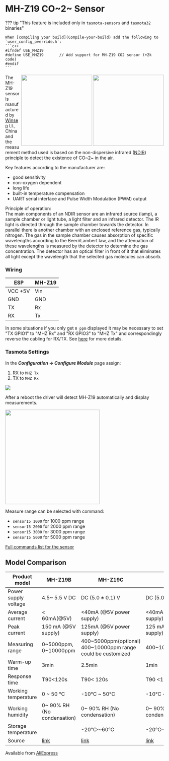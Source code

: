 # MH-Z19 CO~2~ Sensor

??? tip "This feature is included only in `tasmota-sensors` and `tasmota32` binaries" 

    When [compiling your build](Compile-your-build) add the following to `user_config_override.h`:
    ```c++
    #ifndef USE_MHZ19 
    #define USE_MHZ19       // Add support for MH-Z19 CO2 sensor (+2k code)
    #endif
    ```

<img src="https://github.com/arendst/arendst.github.io/blob/master/media/wemos/mhz19b-co2-sensor-front.jpg?raw=true" align=right width=225>
<img src="https://github.com/arendst/arendst.github.io/blob/master/media/wemos/mhz19b-co2-sensor-back.jpg?raw=true" align=right width=225>

The MH-Z19 sensor is manufactured by [Winsen](http://www.winsensor.com/) Lt., China and the measurement method used is based on the non-dispersive infrared ([NDIR](https://en.wikipedia.org/wiki/Nondispersive_infrared_sensor)) principle to detect the existence of CO~2~ in the air.

Key features according to the manufacturer are:

* good sensitivity
* non-oxygen dependent
* long life
* built-in temperature compensation
* UART serial interface and Pulse Width Modulation (PWM) output

Principle of operation:    
The main components of an NDIR sensor are an infrared source (lamp), a sample chamber or light tube, a light filter and an infrared detector. The IR light is directed through the sample chamber towards the detector. In parallel there is another chamber with an enclosed reference gas, typically nitrogen. The gas in the sample chamber causes absorption of specific wavelengths according to the BeerñLambert law, and the attenuation of these wavelengths is measured by the detector to determine the gas concentration. The detector has an optical filter in front of it that eliminates all light except the wavelength that the selected gas molecules can absorb. 

### Wiring

| ESP  | MH-Z19 |
|---|---|
|VCC +5V   | Vin |
|GND   | GND |
|TX   | Rx |
|RX   | Tx |

In some situations if you only get `0 ppm` displayed it may be necessary to set "TX GPIO1" to "MHZ Rx" and "RX GPIO3" to "MHZ Tx" and correspondingly reverse the cabling for RX/TX.  See [here](https://github.com/arendst/Tasmota/issues/2659#issuecomment-387712292) for more details.

### Tasmota Settings 
In the **_Configuration -> Configure Module_** page assign:

1. RX to `MHZ Tx`
2. TX to `MHZ Rx`

![](https://user-images.githubusercontent.com/24528715/50478370-119fa200-09d1-11e9-912d-f58ac3779ca5.png)

After a reboot the driver will detect MH-Z19 automatically and display measurements.

<img src="https://github.com/arendst/arendst.github.io/blob/master/media/wemos/wemos_mhz19b_main_marked.jpg?raw=true" width=300>

Measure range can be selected with command:

* `sensor15 1000` for 1000 ppm range
* `sensor15 2000` for 2000 ppm range
* `sensor15 3000` for 3000 ppm range
* `sensor15 5000` for 5000 ppm range

[Full commands list for the sensor](Commands.md#sensor15)

## Model Comparison

| Product model |  MH-Z19B | MH-Z19C |  MH-Z19D |
|---|---|---|---|
| Power supply voltage | 4.5~ 5.5 V DC |  DC (5.0 ± 0.1) V |  DC (5.0 ± 0.1) V |
| Average current | < 60mA(@5V) |  <40mA (@5V power supply) |  <40mA (@5V power supply) |
| Peak current |  150 mA (@5V supply) | 125mA (@5V power supply) |  125 mA (@5V power supply) |
| Measuring range | 0~5000ppm, 0~10000ppm | 400~5000ppm(optional)<BR>400~10000ppm range could be customized | 400~10000ppm(optional) |
| Warm-up time |  3min | 2.5min |  1min |
| Response time |  T90<120s |  T90< 120s |  T90 <120s |
| Working temperature | 0 ~ 50 ℃ | -10℃ ~ 50℃ | -10℃ ~ 50℃ |
| Working humidity | 0~ 90% RH (No condensation) | 0~ 90% RH (No condensation) | 0~ 90% RH (No condensation) |
| Storage temperature |  | -20℃～60℃ |  -20℃～60℃ |
| Source | [link](https://sensorco2.com/co2-sensor/mh-z19b-ndir-co2-sensor/) | [link](https://sensorco2.com/co2-sensor/mh-z19c-ndir-co2-sensor/) | [link](https://sensorco2.com/co2-sensor/mh-z19d-ndir-co2-sensor/) |
                                                      
Available from [AliExpress](https://www.aliexpress.com/item/1005003228074009.html)
